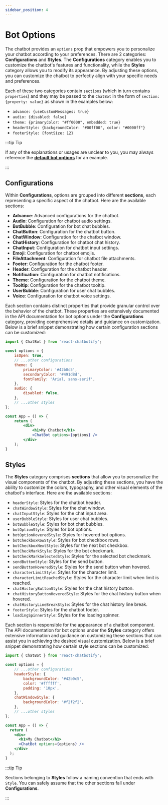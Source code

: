 ```yaml
---
sidebar_position: 4
---
```


# Bot Options

The chatbot provides an `options` prop that empowers you to personalize your chatbot according to your preferences. There are 2 categories: **Configurations** and **Styles**. The **Configurations** category enables you to customize the chatbot's features and functionality, while the **Styles** category allows you to modify its appearance. By adjusting these options, you can customize the chatbot to perfectly align with your specific needs and preferences.

Each of these two categories contain `sections` (which in turn contains `properties`) and they may be passed to the `ChatBot` in the form of
`section: {property: value}` as shown in the examples below:

- `advance: {useCustomMessages: true}`
- `audio: {disabled: false}`
- `theme: {primaryColor: "#ff0000", embedded: true}`
- `headerStyle: {backgroundColor: "#00ff00", color: "#0000ff"}`
- `footerStyle: {fontSize: 12}`

:::tip Tip

If any of the explanations or usages are unclear to you, you may always reference the [**default bot options**](/docs/api/bot_options) for an example.

:::

## Configurations

Within **Configurations**, options are grouped into different **sections**, each representing a specific aspect of the chatbot. Here are the available sections:

- **Advance**: Advanced configurations for the chatbot.
- **Audio**: Configuration for chatbot audio settings.
- **BotBubble**: Configuration for bot chat bubbles.
- **ChatButton**: Configuration for the chatbot button.
- **ChatWindow**: Configuration for the chatbot window.
- **ChatHistory**: Configuration for chatbot chat history.
- **ChatInput**: Configuration for chatbot input settings.
- **Emoji**: Configuration for chatbot emojis.
- **FileAttachment**: Configuration for chatbot file attachments.
- **Footer**: Configuration for the chatbot footer.
- **Header**: Configuration for the chatbot header.
- **Notification**: Configuration for chatbot notifications.
- **Theme**: Configuration for the chatbot theme.
- **Tooltip**: Configuration for the chatbot tooltip.
- **UserBubble**: Configuration for user chat bubbles.
- **Voice**: Configuration for chatbot voice settings.

Each section contains distinct properties that provide granular control over the behavior of the chatbot. These properties are extensively documented in the API documentation for bot options under the **Configurations** category, providing comprehensive details and guidance on customization. Below is a brief snippet demonstrating how certain configuration sections can be customized:

```jsx
import { ChatBot } from 'react-chatbotify';

const options = {
	isOpen: true,
	// ...other configurations
	theme: {
		primaryColor: '#42b0c5',
		secondaryColor: '#491d8d',
		fontFamily: 'Arial, sans-serif',
	},
	audio: {
		disabled: false,
	},
	// ...other styles
};

const App = () => {
	return (
		<div>
			<h1>My Chatbot</h1>
			<ChatBot options={options} />
		</div>
	);
}
```

## Styles

The **Styles** category comprises **sections** that allow you to personalize the visual components of the chatbot. By adjusting these sections, you have the ability to customize the colors, typography, and other visual elements of the chatbot's interface. Here are the available sections:

- `headerStyle`: Styles for the chatbot header.
- `chatWindowStyle`: Styles for the chat window.
- `chatInputStyle`: Styles for the chat input area.
- `userBubbleStyle`: Styles for user chat bubbles.
- `botBubbleStyle`: Styles for bot chat bubbles.
- `botOptionStyle`: Styles for bot options.
- `botOptionHoveredStyle`: Styles for hovered bot options.
- `botCheckboxRowStyle`: Styles for bot checkbox rows.
- `botCheckboxNextStyle`: Styles for the next bot checkbox.
- `botCheckMarkStyle`: Styles for the bot checkmark.
- `botCheckMarkSelectedStyle`: Styles for the selected bot checkmark.
- `sendButtonStyle`: Styles for the send button.
- `sendButtonHoveredStyle`: Styles for the send button when hovered.
- `characterLimitStyle`: Styles for the character limit.
- `characterLimitReachedStyle`: Styles for the character limit when limit is reached.
- `chatHistoryButtonStyle`: Styles for the chat history button.
- `chatHistoryButtonHoveredStyle`: Styles for the chat history button when hovered.
- `chatHistoryLineBreakStyle`: Styles for the chat history line break.
- `footerStyle`: Styles for the chatbot footer.
- `loadingSpinnerStyle`: Styles for the loading spinner.

Each section is responsible for the appearance of a chatbot component. The API documentation for bot options under the **Styles** category offers extensive information and guidance on customizing these sections that can assist you in achieving the desired visual customization. Below is a brief snippet demonstrating how certain style sections can be customized:


```jsx
import { ChatBot } from 'react-chatbotify';

const options = {
	// ...other configurations
	headerStyle: {
		backgroundColor: '#42b0c5',
		color: '#ffffff',
		padding: '10px',
	},
	chatWindowStyle: {
		backgroundColor: '#f2f2f2',
	},
	// ...other styles
};

const App = () => {
  return (
	<div>
	  <h1>My Chatbot</h1>
	  <ChatBot options={options} />
	</div>
  );
}
```

:::tip Tip

Sections belonging to **Styles** follow a naming convention that ends with `Style`. You can safely assume that the other sections fall under **Configurations**.

:::
